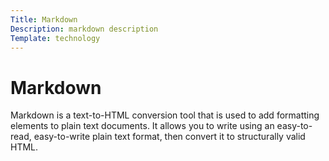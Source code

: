 ```yaml
---
Title: Markdown
Description: markdown description
Template: technology
---
```


<div class = "main-content">
    <h1>Markdown</h1>
    <p>
    Markdown is a text-to-HTML conversion tool that is used to add formatting elements to plain text documents. It allows you to write using an easy-to-read, easy-to-write plain text format, then convert it to structurally valid HTML.
    </p>
</div>



<!-- ### Pico
This website is build with a Pico Content Management System (CMS Framework). The framework translates content pages written in Markdown language to HTML code. It is a flat file CMS which means that all site content is stored in files without the need of a coupling to a database which might decrease the users ease of editing.

### Markdown
Markdown is a text-to-HTML conversion tool that is used to add formatting elements to plain text documents. It allows you to write using an easy-to-read, easy-to-write plain text format, then convert it to structurally valid HTML.

### Twig
Twig is a PHP Template Engine. A template engine is something that combines templates with a data model to produce resulting documents. In our case Twig is used to combine HTML and PHP variables/functionality in a structured, readable and user friendly way across the website.

### SASS
The website uses SASS which is a CSS pre-processor. It helps to structure the CSS code and allows the programmer to use an increased number of functionalities such variables, nesting, mixins, inheritance etc. so changes to website lay-out is efficient and easily managed.

### Composer
Composer is dependency manager used to track, handle, install and update all the PHP library dependencies.

### Node NPM
Node NPM is very similar to Composer just for JavaScript packages.

### JSON files
Both Composer and Node NPM works with JSON files which is a text-based format used for representing structured data. The JSON files in this case stores a list of all the packages that are used, and which version.

### HTML, CSS, PHP and JavaScript
Please refer to other courses :) -->
